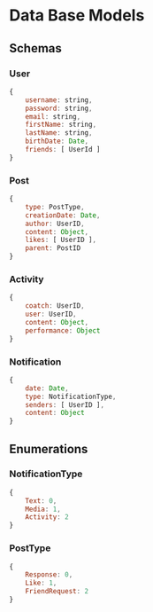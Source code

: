 # Data Base Models

## Schemas

### User

```JavaScript
{
    username: string,
    password: string,
    email: string,
    firstName: string,
    lastName: string,
    birthDate: Date,
    friends: [ UserId ]
}
```

### Post

```JavaScript
{
    type: PostType,
    creationDate: Date,
    author: UserID,
    content: Object,
    likes: [ UserID ],
    parent: PostID
}
```

### Activity

```JavaScript
{
    coatch: UserID,
    user: UserID,
    content: Object,
    performance: Object
}
```

### Notification

```JavaScript
{
    date: Date,
    type: NotificationType,
    senders: [ UserID ],
    content: Object
}
```

## Enumerations

### NotificationType

```JavaScript
{
    Text: 0,
    Media: 1,
    Activity: 2
}
```

### PostType

```JavaScript
{
    Response: 0,
    Like: 1,
    FriendRequest: 2
}
```
